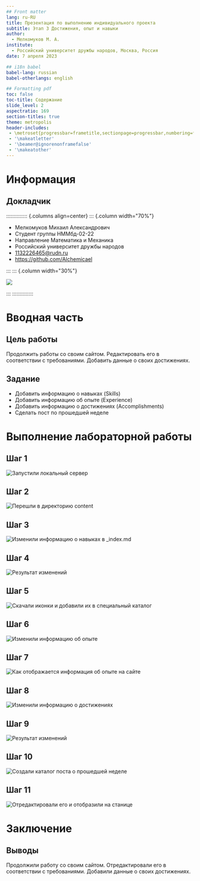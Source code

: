```yaml
---
## Front matter
lang: ru-RU
title: Презентация по выполнению индивидуального проекта
subtitle: Этап 3 Достижения, опыт и навыки
author:
  - Мелкомуков М. А.
institute:
  - Российский университет дружбы народов, Москва, Россия
date: 7 апреля 2023

## i18n babel
babel-lang: russian
babel-otherlangs: english

## Formatting pdf
toc: false
toc-title: Содержание
slide_level: 2
aspectratio: 169
section-titles: true
theme: metropolis
header-includes:
 - \metroset{progressbar=frametitle,sectionpage=progressbar,numbering=fraction}
 - '\makeatletter'
 - '\beamer@ignorenonframefalse'
 - '\makeatother'
---
```


# Информация

## Докладчик

:::::::::::::: {.columns align=center}
::: {.column width="70%"}

  * Мелкомуков Михаил Александрович
  * Студент группы НММбд-02-22
  * Направление Математика и Механика
  * Российский университет дружбы народов
  * [1132226465@rudn.ru](mailto:1132226465@rudn.ru)
  * <https://github.com/Alchemicael>

:::
::: {.column width="30%"}

![](./image/me.jpg)

:::
::::::::::::::

# Вводная часть

## Цель работы

Продолжить работы со своим сайтом. Редактировать его в соответствии с требованиями. Добавить данные о своих достижениях.

## Задание

- Добавить информацию о навыках (Skills)
- Добавить информацию об опыте (Experience)
- Добавить информацию о достижениях (Accomplishments)
- Сделать пост по прошедшей неделе

# Выполнение лабораторной работы

## Шаг 1

![Запустили локальный сервер](image/1.png)

## Шаг 2

![Перешли в директорию content](image/2.png)

## Шаг 3

![Изменили информацию о навыках в _index.md](image/3.png)

## Шаг 4

![Результат изменений](image/4.png)

## Шаг 5

![Скачали иконки и добавили их в специальный каталог](image/5.png)

## Шаг 6

![Изменили информацию об опыте](image/6.png)

## Шаг 7

![Как отображается информация об опыте на сайте](image/7.png)

## Шаг 8

![Изменили информацию о достижениях](image/8.png)

## Шаг 9

![Результат изменений](image/9.png)

## Шаг 10

![Создали каталог поста о прошедшей неделе](image/10.png)

## Шаг 11

![Отредактировали его и отобразили на станице](image/11.png)

# Заключение

## Выводы

Продолжили работу со своим сайтом. Отредактировали его в соответствии с требованиями. Добавили данные о своих достижениях.

